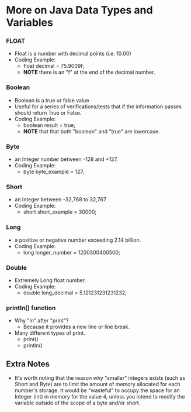 # More on Java Data Types and Variables





### FLOAT

- Float is a number with decimal points (i.e. 10.00)
- Coding Example:	
	- float decimal = 75.9009f;
	- **NOTE** there is an "f" at the end of the decimal number.


### Boolean

- Boolean is a true or false value
- Useful for a series of verifications/tests that if the information passes should return True or False.
- Coding Example:
	- boolean result = true;
	- **NOTE** that that both "boolean" and "true" are lowercase.


### Byte

- an Integer number between -128 and +127.
- Coding Example:
	- byte byte_example = 127;


### Short

- an Integer between -32,768 to 32,767.
- Coding Example:
	- short short_example =  30000;


### Long

- a positive or negative number exceeding 2.14 billion.
- Coding Example:
	- long longer_number = 1200300400500;


### Double

- Extremely Long float number.
- Coding Example:
	- double long_decimal = 5.121231231231232;


### println() function

- Why "ln" after "print"?
	- Because it provides a new line or line break.
- Many different types of print.
	- print()
	- println()


## Extra Notes

- It's worth noting that the reason why "smaller" integers exists (such as Short and Byte) are to limit the amount of memory allocated for each number's storage. It would be "wasteful" to occupy the space for an Integer (int) in memory for the value 4, unless you intend to modify the variable outside of the scope of a byte and/or short.